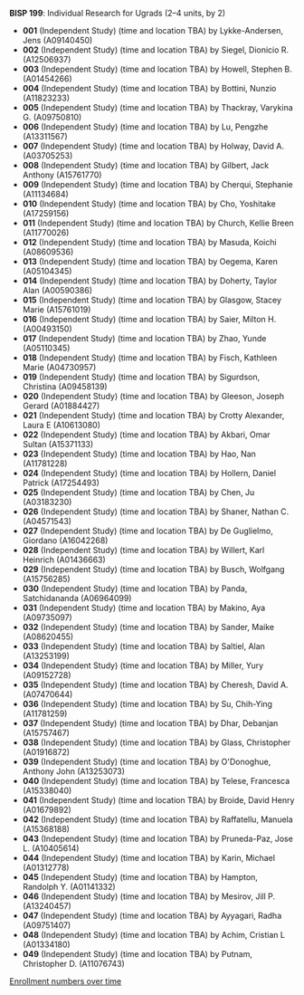 **BISP 199**: Individual Research for Ugrads (2–4 units, by 2)

- **001** (Independent Study) (time and location TBA) by Lykke-Andersen, Jens (A09140450)
- **002** (Independent Study) (time and location TBA) by Siegel, Dionicio R. (A12506937)
- **003** (Independent Study) (time and location TBA) by Howell, Stephen B. (A01454266)
- **004** (Independent Study) (time and location TBA) by Bottini, Nunzio (A11823233)
- **005** (Independent Study) (time and location TBA) by Thackray, Varykina G. (A09750810)
- **006** (Independent Study) (time and location TBA) by Lu, Pengzhe (A13311567)
- **007** (Independent Study) (time and location TBA) by Holway, David A. (A03705253)
- **008** (Independent Study) (time and location TBA) by Gilbert, Jack Anthony (A15761770)
- **009** (Independent Study) (time and location TBA) by Cherqui, Stephanie (A11134684)
- **010** (Independent Study) (time and location TBA) by Cho, Yoshitake (A17259156)
- **011** (Independent Study) (time and location TBA) by Church, Kellie Breen (A11770026)
- **012** (Independent Study) (time and location TBA) by Masuda, Koichi (A08609536)
- **013** (Independent Study) (time and location TBA) by Oegema, Karen (A05104345)
- **014** (Independent Study) (time and location TBA) by Doherty, Taylor Alan (A00590386)
- **015** (Independent Study) (time and location TBA) by Glasgow, Stacey Marie (A15761019)
- **016** (Independent Study) (time and location TBA) by Saier, Milton H. (A00493150)
- **017** (Independent Study) (time and location TBA) by Zhao, Yunde (A05110345)
- **018** (Independent Study) (time and location TBA) by Fisch, Kathleen Marie (A04730957)
- **019** (Independent Study) (time and location TBA) by Sigurdson, Christina (A09458139)
- **020** (Independent Study) (time and location TBA) by Gleeson, Joseph Gerard (A01884427)
- **021** (Independent Study) (time and location TBA) by Crotty Alexander, Laura E (A10613080)
- **022** (Independent Study) (time and location TBA) by Akbari, Omar Sultan (A15371133)
- **023** (Independent Study) (time and location TBA) by Hao, Nan (A11781228)
- **024** (Independent Study) (time and location TBA) by Hollern, Daniel Patrick (A17254493)
- **025** (Independent Study) (time and location TBA) by Chen, Ju (A03183230)
- **026** (Independent Study) (time and location TBA) by Shaner, Nathan C. (A04571543)
- **027** (Independent Study) (time and location TBA) by De Guglielmo, Giordano (A16042268)
- **028** (Independent Study) (time and location TBA) by Willert, Karl Heinrich (A01436663)
- **029** (Independent Study) (time and location TBA) by Busch, Wolfgang (A15756285)
- **030** (Independent Study) (time and location TBA) by Panda, Satchidananda (A06964099)
- **031** (Independent Study) (time and location TBA) by Makino, Aya (A09735097)
- **032** (Independent Study) (time and location TBA) by Sander, Maike (A08620455)
- **033** (Independent Study) (time and location TBA) by Saltiel, Alan (A13253199)
- **034** (Independent Study) (time and location TBA) by Miller, Yury (A09152728)
- **035** (Independent Study) (time and location TBA) by Cheresh, David A. (A07470644)
- **036** (Independent Study) (time and location TBA) by Su, Chih-Ying (A11781259)
- **037** (Independent Study) (time and location TBA) by Dhar, Debanjan (A15757467)
- **038** (Independent Study) (time and location TBA) by Glass, Christopher (A01916872)
- **039** (Independent Study) (time and location TBA) by O'Donoghue, Anthony John (A13253073)
- **040** (Independent Study) (time and location TBA) by Telese, Francesca (A15338040)
- **041** (Independent Study) (time and location TBA) by Broide, David Henry (A01679892)
- **042** (Independent Study) (time and location TBA) by Raffatellu, Manuela (A15368188)
- **043** (Independent Study) (time and location TBA) by Pruneda-Paz, Jose L. (A10405614)
- **044** (Independent Study) (time and location TBA) by Karin, Michael (A01312778)
- **045** (Independent Study) (time and location TBA) by Hampton, Randolph Y. (A01141332)
- **046** (Independent Study) (time and location TBA) by Mesirov, Jill P. (A13240457)
- **047** (Independent Study) (time and location TBA) by Ayyagari, Radha (A09751407)
- **048** (Independent Study) (time and location TBA) by Achim, Cristian L (A01334180)
- **049** (Independent Study) (time and location TBA) by Putnam, Christopher D. (A11076743)

[Enrollment numbers over time](./BISP199.tsv)
